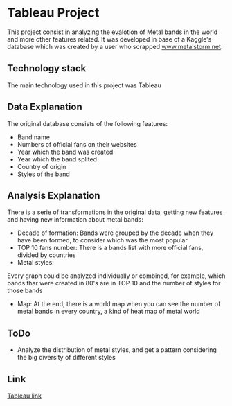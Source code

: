 # Tableau Project

This project consist in analyzing the evalotion of Metal bands in the world and more other features related.
It was developed in base of a Kaggle's database which was created by a user who scrapped www.metalstorm.net.

## Technology stack
The main technology used in this project was Tableau

## Data Explanation
The original database consists of the following features:
- Band name
- Numbers of official fans on their websites
- Year which the band was created
- Year which the band splited
- Country of origin
- Styles of the band

## Analysis Explanation
There is a serie of transformations in the original data, getting new features and having new information about metal bands:
- Decade of formation: Bands were grouped by the decade when they have been formed, to consider which was the most popular
- TOP 10 fans number: There is a bands list with more official fans, divided by countries
- Metal styles: 

Every graph could be analyzed individually or combined, for example, which bands thar were created in 80's are in TOP 10 and the number of styles for those bands

- Map: At the end, there is a world map when you can see the number of metal bands in every country, a kind of heat map of metal world

## ToDo
- Analyze the distribution of metal styles, and get a pattern considering the big diversity of different styles 

## Link
[Tableau link](https://public.tableau.com/shared/MRMF8JKJG?:display_count=y&:origin=viz_share_link)

